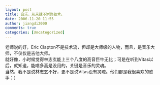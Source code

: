 ```yaml
---
layout: post
title: 音乐，从来就不崇尚技术。
date: 2006-11-20 11:55
author: jiangdi2000
comments: true
categories: [Uncategorized]
---
```

<div id="msgcns!C840C88DA912213B!900" class="bvMsg"><div>老师说的好，Eric Clapton不是技术流，但却是大师级的人物，而且，是音乐大师，不仅仅是吉他大师。</div>
<div>就好像，小时候觉得林志玄能上三个八度的高音巨牛无比；可是在听到Vitas以后，就知道，能唱多高是没用的，关键是音乐的灵魂。</div>
<div>当然，我不是说林志玄不好，更不是说Vitas没有灵魂。他们都是我很喜欢的歌手：）</div></div>

